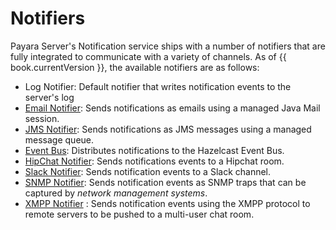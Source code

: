 # Notifiers

Payara Server's Notification service ships with a number of notifiers that are fully integrated to communicate with a variety of channels. As of {{ book.currentVersion }}, the available notifiers are as follows:

* Log Notifier: Default notifier that writes notification events to the server's log
* [Email Notifier](email-notifier.md): Sends notifications as emails using a managed Java Mail session.
* [JMS Notifier](jms-notifier.md): Sends notifications as JMS messages using a managed message queue.
* [Event Bus](): Distributes notifications to the Hazelcast Event Bus.
* [HipChat Notifier](hipchat-notifier.md): Sends notifications events to a Hipchat room.
* [Slack Notifier](slack-notifier.md): Sends notification events to a Slack channel.
* [SNMP Notifier](): Sends notification events as SNMP traps that can be captured by _network management systems_.
* [XMPP Notifier](xmpp-notifier.md) : Sends notification events using the XMPP protocol to remote servers to be pushed to a multi-user chat room.
